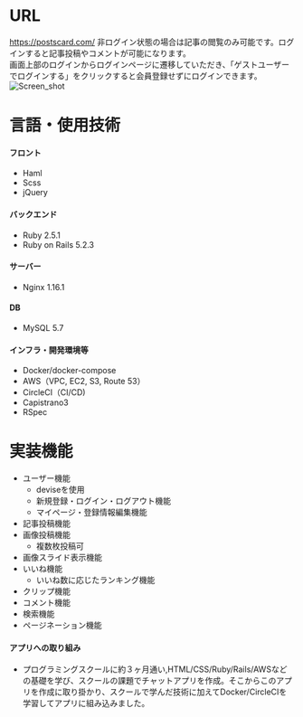 # URL
https://postscard.com/
非ログイン状態の場合は記事の閲覧のみ可能です。ログインすると記事投稿やコメントが可能になります。<br>
画面上部のログインからログインページに遷移していただき、「ゲストユーザーでログインする」をクリックすると会員登録せずにログインできます。
![Screen_shot](https://gyazo.com/b23d0cf197c5d7052717017948a81b75)

# 言語・使用技術

#### フロント
- Haml
- Scss
- jQuery

#### バックエンド
- Ruby 2.5.1
- Ruby on Rails 5.2.3

#### サーバー
- Nginx 1.16.1

#### DB
- MySQL 5.7

#### インフラ・開発環境等
- Docker/docker-compose
- AWS（VPC, EC2, S3, Route 53）
- CircleCI（CI/CD)
- Capistrano3
- RSpec

# 実装機能
- ユーザー機能
  - deviseを使用
  - 新規登録・ログイン・ログアウト機能
  - マイページ・登録情報編集機能
- 記事投稿機能
- 画像投稿機能
  - 複数枚投稿可
- 画像スライド表示機能
- いいね機能
  - いいね数に応じたランキング機能
- クリップ機能
- コメント機能
- 検索機能
- ページネーション機能

#### アプリへの取り組み
- プログラミングスクールに約３ヶ月通い,HTML/CSS/Ruby/Rails/AWSなどの基礎を学び、スクールの課題でチャットアプリを作成。そこからこのアプリを作成に取り掛かり、スクールで学んだ技術に加えてDocker/CircleCIを学習してアプリに組み込みました。